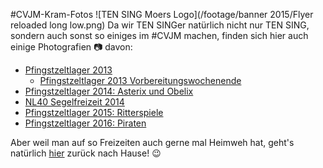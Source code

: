 #CVJM-Kram-Fotos
![TEN SING Moers Logo](/footage/banner 2015/Flyer reloaded long low.png)
Da wir TEN SINGer natürlich nicht nur TEN SING, sondern auch sonst so einiges im #CVJM machen, finden sich hier auch einige Photografien :camera: davon:

* [Pfingstzeltlager 2013](https://www.flickr.com/gp/tsmoers/578wC7)
  * [Pfingstzeltlager 2013 Vorbereitungswochenende](https://www.flickr.com/gp/tsmoers/i877t9)
* [Pfingstzeltlager 2014: Asterix und Obelix](https://www.flickr.com/gp/tsmoers/cQo237)
* [NL40 Segelfreizeit 2014](https://www.flickr.com/gp/tsmoers/0RpLD0)
* [Pfingstzeltlager 2015: Ritterspiele](https://www.flickr.com/gp/tsmoers/Bn4C67)
* [Pfingstzeltlager 2016: Piraten](http://bit.ly/Pfingstzeltlager2016Fotos)

Aber weil man auf so Freizeiten auch gerne mal Heimweh hat, geht's natürlich [hier](../../Links.md) zurück nach Hause! :wink:
